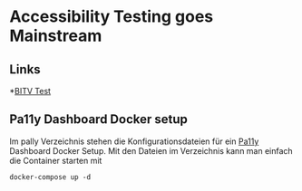 # Accessibility Testing goes Mainstream

## Links

*[BITV Test](https://www.bitvtest.de/)

## Pa11y Dashboard Docker setup

Im pally Verzeichnis stehen die Konfigurationsdateien für ein [Pa11y](https://pa11y.org/) Dashboard Docker Setup. Mit den Dateien im Verzeichnis kann man einfach die Container starten mit

```
docker-compose up -d
```


